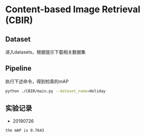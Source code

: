 # Content-based Image Retrieval (CBIR)
## Dataset
  进入datasets，根据提示下载相关数据集
## Pipeline
  执行下述命令，得到检索的mAP
```bash
python ./CBIR/main.py --dataset_name=Holiday 
```
## 实验记录
- 20190726
```bash
the mAP is 0.7643
``` 



